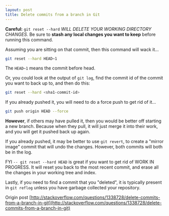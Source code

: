 ```yaml
---
layout: post
title: Delete commits from a branch in Git
---
```


**Careful:** `git reset --hard` *WILL DELETE YOUR WORKING DIRECTORY CHANGES.* Be sure to **stash any local changes you want to keep** before running this command.

<!--break-->

Assuming you are sitting on that commit, then this command will wack it...

```bash
git reset --hard HEAD~1
```

The `HEAD~1` means the commit before head.

Or, you could look at the output of `git log`, find the commit id of the commit you want to back up to, and then do this:

```bash
git reset --hard <sha1-commit-id>
```

If you already pushed it, you will need to do a force push to get rid of it...

```bash
git push origin HEAD --force
```

**However**, if others may have pulled it, then you would be better off starting a new branch. Because when they pull, it will just merge it into their work, and you will get it pushed back up again.

If you already pushed, it may be better to use `git revert`, to create a "mirror image" commit that will undo the changes. However, both commits will both be in the log.

FYI `-- git reset --hard HEAD` is great if you want to get rid of WORK IN PROGRESS. It will reset you back to the most recent commit, and erase all the changes in your working tree and index.

Lastly, if you need to find a commit that you "deleted", it is typically present in `git reflog` unless you have garbage collected your repository.

Origin post [http://stackoverflow.com/questions/1338728/delete-commits-from-a-branch-in-git](http://stackoverflow.com/questions/1338728/delete-commits-from-a-branch-in-git)